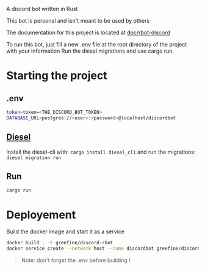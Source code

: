 A discord bot written in Rust

This bot is personal and isn't meant to be used by others

The documentation for this project is located at [doc/rbot-discord](doc/rbot_discord/index.html)

To run this bot, just fill a new .env file at the root directory of the project with your information
Run the diesel migrations and use cargo run.

# Starting the project

## .env

```bash
token=token=<THE_DISCORD_BOT_TOKEN>
DATABASE_URL=postgres://<user>:<password>@localhost/discordbot
```

## [Diesel](https://diesel.rs/)

Install the diesel-cli with: `cargo install diesel_cli`
and run the migrations: `diesel migration run`

## Run

`cargo run`

# Deployement

Build the docker image and start it as a service

```bash
docker build . -t greefine/discord-rbot
docker service create --network host --name discordbot greefine/discord-rbot
```

> Note: don't forget the .env before building !
